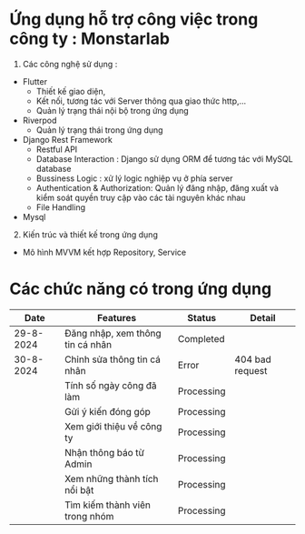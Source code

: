 # Ứng dụng hỗ trợ công việc trong công ty : Monstarlab
1. Các công nghệ sử dụng :
- Flutter
  - Thiết kế giao diện,
  - Kết nối, tương tác với Server thông qua giao thức http,...
  - Quản lý trạng thái nội bộ trong ứng dụng
- Riverpod
  - Quản lý trạng thái trong ứng dụng
- Django Rest Framework
  - Restful API
  - Database Interaction : Django sử dụng ORM để tương tác với MySQL database
  - Bussiness Logic : xử lý logic nghiệp vụ ở phía server
  - Authentication & Authorization: Quản lý đăng nhập, đăng xuất và kiểm soát quyền truy cập vào các tài nguyên khác nhau
  - File Handling
- Mysql
2. Kiến trúc và thiết kế trong ứng dụng
- Mô hình MVVM kết hợp Repository, Service
# Các chức năng có trong ứng dụng

| Date       | Features                                 | Status     |      Detail           |
|------------|------------------------------------------|------------|-----------------------|
| 29-8-2024  | Đăng nhập, xem thông tin cá nhân         | Completed  |                       | 
| 30-8-2024  | Chỉnh sửa thông tin cá nhân              | Error      | 404 bad request       |
|            | Tính số ngày công đã làm                 | Processing |                       |
|            | Gửi ý kiến đóng góp                      | Processing |                       |
|            | Xem giới thiệu về công ty                | Processing |                       |
|            | Nhận thông báo từ Admin                  | Processing |                       |
|            | Xem những thành tích nổi bật             | Processing |
|            | Tìm kiếm thành viên trong nhóm           | Processing |
